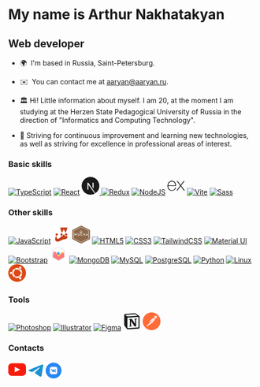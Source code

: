 <h1> My name is Arthur Nakhatakyan</h1>

<h2> Web developer </h2>

- 🌍  I'm based in Russia, Saint-Petersburg.

- ✉️  You can contact me at [aaryan@aaryan.ru](mailto:aaryan@aaryan.ru).

- 🏛️  Hi! Little information about myself. I am 20, at the moment I am studying at the Herzen State Pedagogical University of Russia in the direction of "Informatics and Computing Technology".

- 🐛 Striving for continuous improvement and learning new technologies, as well as striving for excellence in professional areas of interest.

### Basic skills

<p align="left">
<a href="https://www.typescriptlang.org/" target="_blank" rel="noreferrer"><img src="https://raw.githubusercontent.com/danielcranney/readme-generator/main/public/icons/skills/typescript-colored.svg" width="36" height="36" alt="TypeScript" /></a>
<a href="https://reactjs.org/" target="_blank" rel="noreferrer"><img src="https://raw.githubusercontent.com/danielcranney/readme-generator/main/public/icons/skills/react-colored.svg" width="36" height="36" alt="React" /></a>
<a href="https://nextjs.org/docs" target="_blank" rel="noreferrer"><svg width=36 xmlns="http://www.w3.org/2000/svg" viewBox="0 0 128 128"><path d="M64 0C28.7 0 0 28.7 0 64s28.7 64 64 64c11.2 0 21.7-2.9 30.8-7.9L48.4 55.3v36.6h-6.8V41.8h6.8l50.5 75.8C116.4 106.2 128 86.5 128 64c0-35.3-28.7-64-64-64zm22.1 84.6l-7.5-11.3V41.8h7.5v42.8z" fill="currentColor"/>
</svg>
</a>
<a href="https://redux.js.org/" target="_blank" rel="noreferrer"><img src="https://raw.githubusercontent.com/danielcranney/readme-generator/main/public/icons/skills/redux-colored.svg" width="36" height="36" alt="Redux" /></a>
<a href="https://nodejs.org/en/" target="_blank" rel="noreferrer"><img src="https://raw.githubusercontent.com/danielcranney/readme-generator/main/public/icons/skills/nodejs-colored.svg" width="36" height="36" alt="NodeJS" /></a>
<a href="https://expressjs.com/" target="_blank" rel="noreferrer"><svg xmlns="http://www.w3.org/2000/svg" viewBox="0 0 128 128" width=36><path d="M126.67 98.44c-4.56 1.16-7.38.05-9.91-3.75-5.68-8.51-11.95-16.63-18-24.9-.78-1.07-1.59-2.12-2.6-3.45C89 76 81.85 85.2 75.14 94.77c-2.4 3.42-4.92 4.91-9.4 3.7l26.92-36.13L67.6 29.71c4.31-.84 7.29-.41 9.93 3.45 5.83 8.52 12.26 16.63 18.67 25.21 6.45-8.55 12.8-16.67 18.8-25.11 2.41-3.42 5-4.72 9.33-3.46-3.28 4.35-6.49 8.63-9.72 12.88-4.36 5.73-8.64 11.53-13.16 17.14-1.61 2-1.35 3.3.09 5.19C109.9 76 118.16 87.1 126.67 98.44zM1.33 61.74c.72-3.61 1.2-7.29 2.2-10.83 6-21.43 30.6-30.34 47.5-17.06C60.93 41.64 63.39 52.62 62.9 65H7.1c-.84 22.21 15.15 35.62 35.53 28.78 7.15-2.4 11.36-8 13.47-15 1.07-3.51 2.84-4.06 6.14-3.06-1.69 8.76-5.52 16.08-13.52 20.66-12 6.86-29.13 4.64-38.14-4.89C5.26 85.89 3 78.92 2 71.39c-.15-1.2-.46-2.38-.7-3.57q.03-3.04.03-6.08zm5.87-1.49h50.43c-.33-16.06-10.33-27.47-24-27.57-15-.12-25.78 11.02-26.43 27.57z" fill="currentColor"/></svg></a>
<a href="https://vitejs.dev/" target="_blank" rel="noreferrer"><img src="https://raw.githubusercontent.com/danielcranney/readme-generator/main/public/icons/skills/vite-colored.svg" width="36" height="36" alt="Vite" /></a>
<a href="https://sass-lang.com/" target="_blank" rel="noreferrer"><img src="https://raw.githubusercontent.com/danielcranney/readme-generator/main/public/icons/skills/sass-colored.svg" width="36" height="36" alt="Sass" /></a>
</p>

### Other skills

<p align="left">
<a href="https://developer.mozilla.org/en-US/docs/Web/JavaScript" target="_blank" rel="noreferrer"><img src="https://raw.githubusercontent.com/danielcranney/readme-generator/main/public/icons/skills/javascript-colored.svg" width="36" height="36" alt="JavaScript" /></a>
<a href="https://jestjs.io/" target="_blank" rel="noreferrer"><img src="./assets/jest.svg" width="36" height="36" alt="Jest" /></a>
<a href="https://mochajs.org/" target="_blank" rel="noreferrer"><img src="./assets/mocha.svg" width="36" height="36" alt="Mocha" /></a>
<a href="https://developer.mozilla.org/en-US/docs/Glossary/HTML5" target="_blank" rel="noreferrer"><img src="https://raw.githubusercontent.com/danielcranney/readme-generator/main/public/icons/skills/html5-colored.svg" width="36" height="36" alt="HTML5" /></a>
<a href="https://www.w3.org/TR/CSS/#css" target="_blank" rel="noreferrer"><img src="https://raw.githubusercontent.com/danielcranney/readme-generator/main/public/icons/skills/css3-colored.svg" width="36" height="36" alt="CSS3" /></a>
<a href="https://tailwindcss.com/" target="_blank" rel="noreferrer"><img src="https://raw.githubusercontent.com/danielcranney/readme-generator/main/public/icons/skills/tailwindcss-colored.svg" width="36" height="36" alt="TailwindCSS" /></a>
<a href="https://mui.com/" target="_blank" rel="noreferrer"><img src="https://raw.githubusercontent.com/danielcranney/readme-generator/main/public/icons/skills/materialui-colored.svg" width="36" height="36" alt="Material UI" /></a>
<a href="https://getbootstrap.com/" target="_blank" rel="noreferrer"><img src="https://raw.githubusercontent.com/danielcranney/readme-generator/main/public/icons/skills/bootstrap-colored.svg" width="36" height="36" alt="Bootstrap" /></a>
<a href="https://getbootstrap.com/" target="_blank" rel="noreferrer"><img src="./assets/chartjs-logo.svg" width="36" height="36" alt="Bootstrap" /></a>
<a href="https://www.mongodb.com/" target="_blank" rel="noreferrer"><img src="https://raw.githubusercontent.com/danielcranney/readme-generator/main/public/icons/skills/mongodb-colored.svg" width="36" height="36" alt="MongoDB" /></a>
<a href="https://www.mysql.com/" target="_blank" rel="noreferrer"><img src="https://raw.githubusercontent.com/danielcranney/readme-generator/main/public/icons/skills/mysql-colored.svg" width="36" height="36" alt="MySQL" /></a>
<a href="https://www.postgresql.org/" target="_blank" rel="noreferrer"><img src="https://raw.githubusercontent.com/danielcranney/readme-generator/main/public/icons/skills/postgresql-colored.svg" width="36" height="36" alt="PostgreSQL" /></a>
<a href="https://www.python.org/" target="_blank" rel="noreferrer"><img src="https://raw.githubusercontent.com/danielcranney/readme-generator/main/public/icons/skills/python-colored.svg" width="36" height="36" alt="Python" /></a>
<a href="https://www.linux.org" target="_blank" rel="noreferrer"><img src="https://raw.githubusercontent.com/danielcranney/readme-generator/main/public/icons/skills/linux-colored.svg" width="36" height="36" alt="Linux" /></a>
<a href="https://ubuntu.com/" target="_blank" rel="noreferrer"><img src="./assets/ubuntu.svg" width="36" height="36" alt="Linux" /></a>
</p>

### Tools

<p align="left">
<a href="https://www.adobe.com/uk/products/photoshop.html" target="_blank" rel="noreferrer"><img src="https://raw.githubusercontent.com/danielcranney/readme-generator/main/public/icons/skills/photoshop-colored.svg" width="36" height="36" alt="Photoshop" /></a>
<a href="https://www.adobe.com/uk/products/illustrator.html" target="_blank" rel="noreferrer"><img src="https://raw.githubusercontent.com/danielcranney/readme-generator/main/public/icons/skills/illustrator-colored.svg" width="36" height="36" alt="Illustrator" /></a>
<a href="https://www.figma.com/" target="_blank" rel="noreferrer"><img src="https://raw.githubusercontent.com/danielcranney/readme-generator/main/public/icons/skills/figma-colored.svg" width="36" height="36" alt="Figma" /></a>
<a href="https://notion.notion.site/" target="_blank" rel="noreferrer"><svg width="36" viewBox="0 0 15 15" fill="none" xmlns="http://www.w3.org/2000/svg" fill="currentColor"><path d="M3.25781 3.11684C3.67771 3.45796 3.83523 3.43193 4.62369 3.37933L12.0571 2.93299C12.2147 2.93299 12.0836 2.77571 12.0311 2.74957L10.7965 1.85711C10.56 1.67347 10.2448 1.46315 9.64083 1.51576L2.44308 2.04074C2.18059 2.06677 2.12815 2.19801 2.2327 2.30322L3.25781 3.11684ZM3.7041 4.84917V12.6704C3.7041 13.0907 3.91415 13.248 4.38693 13.222L12.5562 12.7493C13.0292 12.7233 13.0819 12.4341 13.0819 12.0927V4.32397C13.0819 3.98306 12.9508 3.79921 12.6612 3.82545L4.12422 4.32397C3.80918 4.35044 3.7041 4.50803 3.7041 4.84917ZM11.7688 5.26872C11.8212 5.50518 11.7688 5.74142 11.5319 5.76799L11.1383 5.84641V11.6205C10.7965 11.8042 10.4814 11.9092 10.2188 11.9092C9.79835 11.9092 9.69305 11.7779 9.37812 11.3844L6.80345 7.34249V11.2532L7.61816 11.437C7.61816 11.437 7.61816 11.9092 6.96086 11.9092L5.14879 12.0143C5.09615 11.9092 5.14879 11.647 5.33259 11.5944L5.80546 11.4634V6.29276L5.1489 6.24015C5.09625 6.00369 5.22739 5.66278 5.5954 5.63631L7.53935 5.50528L10.2188 9.5998V5.97765L9.53564 5.89924C9.4832 5.61018 9.69305 5.40028 9.95576 5.37425L11.7688 5.26872ZM1.83874 1.33212L9.32557 0.780787C10.245 0.701932 10.4815 0.754753 11.0594 1.17452L13.4492 2.85424C13.8436 3.14309 13.975 3.22173 13.975 3.53661V12.7493C13.975 13.3266 13.7647 13.6681 13.0293 13.7203L4.33492 14.2454C3.78291 14.2717 3.52019 14.193 3.23111 13.8253L1.47116 11.5419C1.1558 11.1216 1.02466 10.8071 1.02466 10.4392V2.25041C1.02466 1.77825 1.23504 1.38441 1.83874 1.33212Z" fill="currentColor"/></svg></a>
<a href="https://www.postman.com/api-documentation-tool/" target="_blank" rel="noreferrer"><img src="./assets/postman.svg"  width="36" height="36" alt="Postman"></a>
</p>

### Contacts

<p align="left"> 
<a href="https://www.youtube.com/@artwebcreator" target="_blank" rel="noreferrer"><svg width=36 viewBox="0 0 461.001 461.001" xml:space="preserve"><path fill="#F61C0D" d="M365.257,67.393H95.744C42.866,67.393,0,110.259,0,163.137v134.728 c0,52.878,42.866,95.744,95.744,95.744h269.513c52.878,0,95.744-42.866,95.744-95.744V163.137C461.001,110.259,418.135,67.393,365.257,67.393z M300.506,237.056l-126.06,60.123c-3.359,1.602-7.239-0.847-7.239-4.568V168.607 c0-3.774,3.982-6.22,7.348-4.514l126.06,63.881C304.363,229.873,304.298,235.248,300.506,237.056z"/></svg></a>
<a href="https://t.me/ArthurNyan" target="_blank" rel="noreferrer"><img src="./assets/telegram.svg" width="32" height="32" alt="Telegram profile" /></a>
<a href="https://vk.com/0netab" target="_blank" rel="noreferrer"><img src="./assets/vk.svg" width="32" height="32" alt="Vk profile" /></a>
</p>

